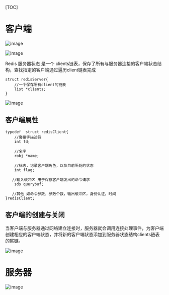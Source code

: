 [TOC]
# 客户端
![image](91A6913BE94C441080B88AED607DA234)

![image](EE3D36F228774F5BBBA1BE2649CB78CE)

Redis 服务器状态 是一个 clients链表，保存了所有与服务器连接的客户端状态结构，查找指定的客户端通过遍历client链表完成


```
struct redisServer{
    //一个保存所有client的链表
    list *clients;
}
```
![image](https://images2015.cnblogs.com/blog/1135670/201707/1135670-20170712100233400-391675557.png)

## 客户端属性
```
typedef  struct redisClient{
    //套接字描述符
    int fd;

    //名字
    robj *name;

    //标志，记录客户端角色，以及目前所处的状态
    int flag;

   //输入缓冲区 用于保存客户端发出的命令请求
    sds querybuf;

   //其他 如命令参数，参数个数，输出缓冲区，身份认证，时间
}redisClient;
```
 ## 客户端的创建与关闭
当客户端与服务器通过网络建立连接时，服务器就会调用连接处理事件，为客户端创建相应的客户端状态，并将新的客户端状态添加到服务器状态结构clients链表的尾链。

![image](https://images2015.cnblogs.com/blog/1135670/201707/1135670-20170712141355509-526445345.png)

# 服务器
![image](https://images2015.cnblogs.com/blog/1135670/201707/1135670-20170712143302759-782172593.png)